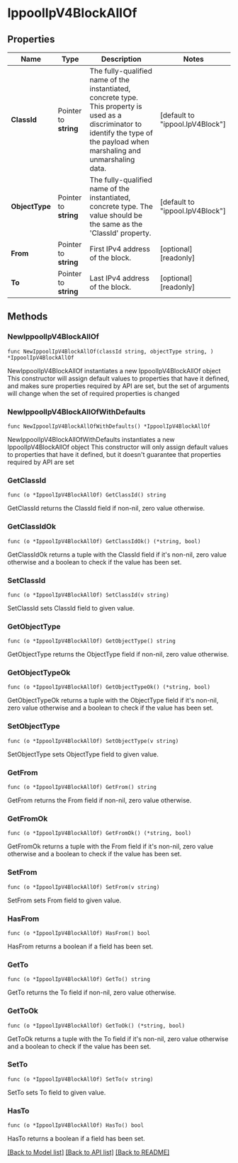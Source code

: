 # IppoolIpV4BlockAllOf

## Properties

Name | Type | Description | Notes
------------ | ------------- | ------------- | -------------
**ClassId** | Pointer to **string** | The fully-qualified name of the instantiated, concrete type. This property is used as a discriminator to identify the type of the payload when marshaling and unmarshaling data. | [default to "ippool.IpV4Block"]
**ObjectType** | Pointer to **string** | The fully-qualified name of the instantiated, concrete type. The value should be the same as the &#39;ClassId&#39; property. | [default to "ippool.IpV4Block"]
**From** | Pointer to **string** | First IPv4 address of the block. | [optional] [readonly] 
**To** | Pointer to **string** | Last IPv4 address of the block. | [optional] [readonly] 

## Methods

### NewIppoolIpV4BlockAllOf

`func NewIppoolIpV4BlockAllOf(classId string, objectType string, ) *IppoolIpV4BlockAllOf`

NewIppoolIpV4BlockAllOf instantiates a new IppoolIpV4BlockAllOf object
This constructor will assign default values to properties that have it defined,
and makes sure properties required by API are set, but the set of arguments
will change when the set of required properties is changed

### NewIppoolIpV4BlockAllOfWithDefaults

`func NewIppoolIpV4BlockAllOfWithDefaults() *IppoolIpV4BlockAllOf`

NewIppoolIpV4BlockAllOfWithDefaults instantiates a new IppoolIpV4BlockAllOf object
This constructor will only assign default values to properties that have it defined,
but it doesn't guarantee that properties required by API are set

### GetClassId

`func (o *IppoolIpV4BlockAllOf) GetClassId() string`

GetClassId returns the ClassId field if non-nil, zero value otherwise.

### GetClassIdOk

`func (o *IppoolIpV4BlockAllOf) GetClassIdOk() (*string, bool)`

GetClassIdOk returns a tuple with the ClassId field if it's non-nil, zero value otherwise
and a boolean to check if the value has been set.

### SetClassId

`func (o *IppoolIpV4BlockAllOf) SetClassId(v string)`

SetClassId sets ClassId field to given value.


### GetObjectType

`func (o *IppoolIpV4BlockAllOf) GetObjectType() string`

GetObjectType returns the ObjectType field if non-nil, zero value otherwise.

### GetObjectTypeOk

`func (o *IppoolIpV4BlockAllOf) GetObjectTypeOk() (*string, bool)`

GetObjectTypeOk returns a tuple with the ObjectType field if it's non-nil, zero value otherwise
and a boolean to check if the value has been set.

### SetObjectType

`func (o *IppoolIpV4BlockAllOf) SetObjectType(v string)`

SetObjectType sets ObjectType field to given value.


### GetFrom

`func (o *IppoolIpV4BlockAllOf) GetFrom() string`

GetFrom returns the From field if non-nil, zero value otherwise.

### GetFromOk

`func (o *IppoolIpV4BlockAllOf) GetFromOk() (*string, bool)`

GetFromOk returns a tuple with the From field if it's non-nil, zero value otherwise
and a boolean to check if the value has been set.

### SetFrom

`func (o *IppoolIpV4BlockAllOf) SetFrom(v string)`

SetFrom sets From field to given value.

### HasFrom

`func (o *IppoolIpV4BlockAllOf) HasFrom() bool`

HasFrom returns a boolean if a field has been set.

### GetTo

`func (o *IppoolIpV4BlockAllOf) GetTo() string`

GetTo returns the To field if non-nil, zero value otherwise.

### GetToOk

`func (o *IppoolIpV4BlockAllOf) GetToOk() (*string, bool)`

GetToOk returns a tuple with the To field if it's non-nil, zero value otherwise
and a boolean to check if the value has been set.

### SetTo

`func (o *IppoolIpV4BlockAllOf) SetTo(v string)`

SetTo sets To field to given value.

### HasTo

`func (o *IppoolIpV4BlockAllOf) HasTo() bool`

HasTo returns a boolean if a field has been set.


[[Back to Model list]](../README.md#documentation-for-models) [[Back to API list]](../README.md#documentation-for-api-endpoints) [[Back to README]](../README.md)


